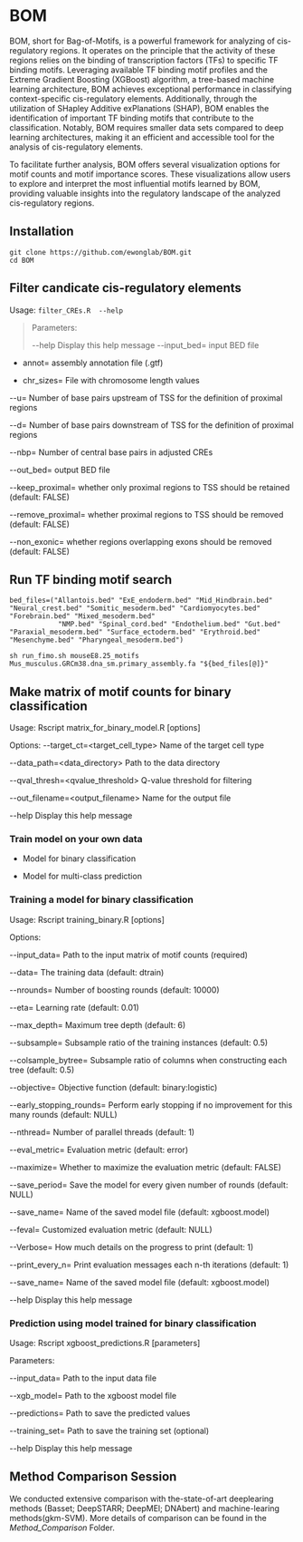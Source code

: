 # BOM
BOM, short for Bag-of-Motifs, is a powerful framework for analyzing of cis-regulatory regions. 
It operates on the principle that the activity of these regions relies on the binding of transcription factors (TFs) to specific TF binding motifs. Leveraging available TF binding motif profiles and the Extreme Gradient Boosting (XGBoost) algorithm, a tree-based machine learning architecture, BOM achieves exceptional performance in classifying context-specific cis-regulatory elements. 
Additionally, through the utilization of SHapley Additive exPlanations (SHAP), BOM enables the identification of important TF binding motifs that contribute to the classification. 
Notably, BOM requires smaller data sets compared to deep learning architectures, making it an efficient and accessible tool for the analysis of cis-regulatory elements. 

To facilitate further analysis, BOM offers several visualization options for motif counts and motif importance scores. 
These visualizations allow users to explore and interpret the most influential motifs learned by BOM, providing valuable insights into the regulatory landscape of the analyzed cis-regulatory regions.

## Installation 

```
git clone https://github.com/ewonglab/BOM.git
cd BOM
```

## Filter candicate cis-regulatory elements

Usage: ```filter_CREs.R  --help ```

> Parameters:
> 
> --help                           Display this help message
> --input_bed=<file> input BED file

- annot=<file> assembly annotation file (.gtf) 

- chr_sizes=<file> File with chromosome length values 

--u=<integer>   Number of base pairs upstream of TSS for the definition of proximal regions

--d=<integer>   Number of base pairs downstream of TSS for the definition of proximal regions

--nbp=<integer> Number of central base pairs in adjusted CREs 

--out_bed=<file> output BED file

--keep_proximal=<logical> whether only proximal regions to TSS should be retained (default: FALSE)

--remove_proximal=<logical> whether proximal regions to TSS should be removed (default: FALSE)

--non_exonic=<logical> whether regions overlapping exons should be removed (default: FALSE)



## Run TF binding motif search

```
bed_files=("Allantois.bed" "ExE_endoderm.bed" "Mid_Hindbrain.bed" "Neural_crest.bed" "Somitic_mesoderm.bed" "Cardiomyocytes.bed" "Forebrain.bed" "Mixed_mesoderm.bed" 
            "NMP.bed" "Spinal_cord.bed" "Endothelium.bed" "Gut.bed" "Paraxial_mesoderm.bed" "Surface_ectoderm.bed" "Erythroid.bed" "Mesenchyme.bed" "Pharyngeal_mesoderm.bed")

sh run_fimo.sh mouseE8.25_motifs Mus_musculus.GRCm38.dna_sm.primary_assembly.fa "${bed_files[@]}"
```

## Make matrix of motif counts for binary classification

Usage: Rscript matrix_for_binary_model.R [options]

Options:
  --target_ct=<target_cell_type>    Name of the target cell type
  
  --data_path=<data_directory>     Path to the data directory
  
  --qval_thresh=<qvalue_threshold> Q-value threshold for filtering
  
  --out_filename=<output_filename> Name for the output file
  
  --help                           Display this help message

### Train model on your own data

- Model for binary classification

- Model for multi-class prediction

### Training a model for binary classification

Usage: Rscript training_binary.R [options]

Options:

--input_data=<file>		Path to the input matrix of motif counts (required)

--data=<data>			The training data (default: dtrain)

--nrounds=<n>			Number of boosting rounds (default: 10000)

--eta=<value>			Learning rate (default: 0.01)

--max_depth=<n>		Maximum tree depth (default: 6)

--subsample=<value>		Subsample ratio of the training instances (default: 0.5)

--colsample_bytree=<value>	Subsample ratio of columns when constructing each tree (default: 0.5)

--objective=<name>		Objective function (default: binary:logistic)

--early_stopping_rounds=<n>	Perform early stopping if no improvement for this many rounds (default: NULL)

--nthread=<n>			Number of parallel threads (default: 1)

--eval_metric=<name>		Evaluation metric (default: error)

--maximize=<bool>		Whether to maximize the evaluation metric (default: FALSE)

--save_period=<n>		Save the model for every given number of rounds (default: NULL)

--save_name=<file>		Name of the saved model file (default: xgboost.model)

--feval=<file>		Customized evaluation metric (default: NULL)

--Verbose=<file>		How much details on the progress to print (default: 1)

--print_every_n=<file>		Print evaluation messages each n-th iterations (default: 1)

--save_name=<file>		Name of the saved model file (default: xgboost.model)

--help                    Display this help message

### Prediction using model trained for binary classification

Usage: Rscript xgboost_predictions.R [parameters]

Parameters:

--input_data=<file>       Path to the input data file

--xgb_model=<file>        Path to the xgboost model file

--predictions=<file>      Path to save the predicted values

--training_set=<file>     Path to save the training set (optional)

--help                    Display this help message



## Method Comparison Session

We conducted extensive comparison with the-state-of-art deeplearing methods (Basset; DeepSTARR; DeepMEl; DNAbert) and machine-learing methods(gkm-SVM). More details of comparison can be found in the *Method_Comparison* Folder.


